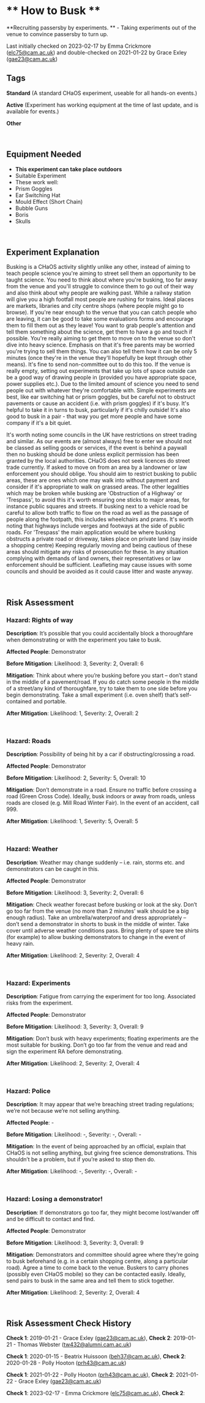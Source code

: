 # ** How to Busk **

**Recruiting passersby by experiments. ** - Taking experiments out of the venue to convince passersby to turn up. 

Last initially checked on 2023-02-17 by Emma Crickmore (elc75@cam.ac.uk) and double-checked on 2021-01-22 by Grace Exley (gae23@cam.ac.uk)

## Tags
<!--- Start Tags (DO NOT REMOVE THIS COMMENT) --->

**Standard** (A standard CHaOS experiment, useable for all hands-on events.)

**Active** (Experiment has working equipment at the time of last update, and is available for events.)

**Other**

<!--- End Tags (DO NOT REMOVE THIS COMMENT) --->

<br/>

## Equipment Needed 
- **This experiment can take place outdoors**
- Suitable Experiment
- These work well:
- Prism Goggles
- Ear Switching Hat
- Mould Effect (Short Chain)
- Bubble Guns
- Boris
- Skulls

<br/>

## Experiment Explanation 

Busking is a CHaOS activity slightly unlike any other, instead of aiming to teach people science you're aiming to street sell them an opportunity to be taught science.
You need to think about where you're busking, too far away from the venue and you'll struggle to convince them to go out of their way and also think about why people are walking past. While a railway station will give you a high footfall most people are rushing for trains. Ideal places are markets, libraries and city centre shops (where people might go to browse). If you're near enough to the venue that you can catch people who are leaving, it can be good to take some evaluations forms and encourage them to fill them out as they leave!
You want to grab people's attention and tell them something about the science, get them to have a go and touch if possible. You're really aiming to get them to move on to the venue so don't dive into heavy science. Emphasis on that it's free parents may be worried you're trying to sell them things. You can also tell them how it can be only 5 minutes (once they're in the venue they'll hopefully be kept through other means).
It's fine to send non-committee out to do this too. If the venue is really empty, setting out experiments that take up lots of space outside can be a good way of drawing people in (provided you have appropriate space, power supplies etc.). 
Due to the limited amount of science you need to send people out with whatever they're comfortable with. Simple experiments are best, like ear switching hat or prism goggles, but be careful not to obstruct pavements or cause an accident (i.e. with prism goggles) if it's busy. It's helpful to take it in turns to busk, particularly if it's chilly outside! It's also good to busk in a pair - that way you get more people and have some company if it's a bit quiet.

It's worth noting some councils in the UK have restrictions on street trading and similar. As our events are (almost always) free to enter we should not be classed as selling goods or services, if the event is behind a paywall then no busking should be done unless explicit permission has been granted by the local authorities. CHaOS does not seek licences do street trade currently. If asked to move on from an area by a landowner or law enforcement you should oblige. You should aim to restrict busking to public areas, these are ones which one may walk into without payment and consider if it's appropriate to walk on grassed areas. The other legalities which may be broken while busking are 'Obstruction of a Highway' or 'Trespass', to avoid this it's worth ensuring one sticks to major areas, for instance public squares and streets. If busking next to a vehicle road be careful to allow both traffic to flow on the road as well as the passage of people along the footpath, this includes wheelchairs and prams. It's worth noting that highways include verges and footways at the side of public roads. For 'Trespass' the main application would be where busking obstructs a private road or driveway, takes place on private land (say inside a shopping centre) Keeping regularly moving and being cautious of these areas should mitigate any risks of prosecution for these. In any situation complying with demands of land owners, their representatives or law enforcement should be sufficient. Leafleting may cause issues with some councils and should be avoided as it could cause litter and waste anyway. 

<br/>

## Risk Assessment

### **Hazard**: Rights of way

**Description**: It’s possible that you could accidentally block a thoroughfare when demonstrating or with the experiment you take to busk.

**Affected People**: Demonstrator

**Before Mitigation**: Likelihood: 3, Severity: 2, Overall: 6

**Mitigation**: Think about where you’re busking before you start – don’t stand in the middle of a pavement/road. If you do catch some people in the middle of a street/any kind of thoroughfare, try to take them to one side before you begin demonstrating. Take a small experiment (i.e. oven shelf) that’s self-contained and portable.

**After Mitigation**: Likelihood: 1, Severity: 2, Overall: 2

<br/>

### **Hazard**: Roads

**Description**: Possibility of being hit by a car if obstructing/crossing a road.

**Affected People**: Demonstrator

**Before Mitigation**: Likelihood: 2, Severity: 5, Overall: 10

**Mitigation**: Don’t demonstrate in a road. Ensure no traffic before crossing a road (Green Cross Code). Ideally, busk indoors or away from roads, unless roads are closed (e.g. Mill Road Winter Fair). In the event of an accident, call 999.

**After Mitigation**: Likelihood: 1, Severity: 5, Overall: 5

<br/>

### **Hazard**: Weather

**Description**: Weather may change suddenly – i.e. rain, storms etc. and demonstrators can be caught in this.

**Affected People**: Demonstrator

**Before Mitigation**: Likelihood: 3, Severity: 2, Overall: 6

**Mitigation**: Check weather forecast before busking or look at the sky. Don’t go too far from the venue (no more than 2 minutes’ walk should be a big enough radius). Take an umbrella/waterproof and dress appropriately – don’t send a demonstrator in shorts to busk in the middle of winter. Take cover until adverse weather conditions pass. Bring plenty of spare tee shirts (for example) to allow busking demonstrators to change in the event of heavy rain.

**After Mitigation**: Likelihood: 2, Severity: 2, Overall: 4

<br/>

### **Hazard**: Experiments

**Description**: Fatigue from carrying the experiment for too long. Associated risks from the experiment.

**Affected People**: Demonstrator

**Before Mitigation**: Likelihood: 3, Severity: 3, Overall: 9

**Mitigation**: Don’t busk with heavy experiments; floating experiments are the most suitable for busking. Don’t go too far from the venue and read and sign the experiment RA before demonstrating.

**After Mitigation**: Likelihood: 2, Severity: 2, Overall: 4

<br/>

### **Hazard**: Police

**Description**: It may appear that we’re breaching street trading regulations; we’re not because we’re not selling anything.

**Affected People**: -

**Before Mitigation**: Likelihood: -, Severity: -, Overall: -

**Mitigation**: In the event of being approached by an official, explain that CHaOS is not selling anything, but giving free science demonstrations. This shouldn’t be a problem, but if you’re asked to stop then do.

**After Mitigation**: Likelihood: -, Severity: -, Overall: -

<br/>

### **Hazard**: Losing a demonstrator!

**Description**: If demonstrators go too far, they might become lost/wander off and be difficult to contact and find.

**Affected People**: Demonstrator

**Before Mitigation**: Likelihood: 3, Severity: 3, Overall: 9

**Mitigation**: Demonstrators and committee should agree where they’re going to busk beforehand (e.g. in a certain shopping centre, along a particular road). Agree a time to come back to the venue. Buskers to carry phones (possibly even CHaOS mobile) so they can be contacted easily. Ideally, send pairs to busk in the same area and tell them to stick together.

**After Mitigation**: Likelihood: 2, Severity: 2, Overall: 4

<br/>

## Risk Assessment Check History 

**Check 1**: 2019-01-21 - Grace Exley (gae23@cam.ac.uk), **Check 2**: 2019-01-21 - Thomas Webster (tw432@alumni.cam.ac.uk)

**Check 1**: 2020-01-15 - Beatrix Huissoon (beh37@cam.ac.uk), **Check 2**: 2020-01-28 - Polly Hooton (prh43@cam.ac.uk)

**Check 1**: 2021-01-22 - Polly Hooton (prh43@cam.ac.uk), **Check 2**: 2021-01-22 - Grace Exley (gae23@cam.ac.uk)

**Check 1**: 2023-02-17 - Emma Crickmore (elc75@cam.ac.uk), **Check 2**: 

